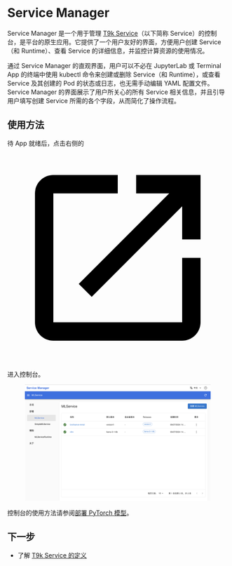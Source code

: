 # Service Manager

Service Manager 是一个用于管理 [T9k Service](../api/t9k-service/index.md)（以下简称 Service）的控制台，是平台的原生应用。它提供了一个用户友好的界面，方便用户创建 Service（和 Runtime）、查看 Service 的详细信息，并监控计算资源的使用情况。

通过 Service Manager 的直观界面，用户可以不必在 JupyterLab 或 Terminal App 的终端中使用 kubectl 命令来创建或删除 Service（和 Runtime），或查看 Service 及其创建的 Pod 的状态或日志，也无需手动编辑 YAML 配置文件。Service Manager 的界面展示了用户所关心的所有 Service 相关信息，并且引导用户填写创建 Service 所需的各个字段，从而简化了操作流程。

## 使用方法

待 App 就绪后，点击右侧的 <span class="twemoji"><svg class="MuiSvgIcon-root MuiSvgIcon-colorPrimary MuiSvgIcon-fontSizeMedium css-jxtyyz" focusable="false" aria-hidden="true" viewBox="0 0 24 24" data-testid="OpenInNewIcon"><path d="M19 19H5V5h7V3H5c-1.11 0-2 .9-2 2v14c0 1.1.89 2 2 2h14c1.1 0 2-.9 2-2v-7h-2zM14 3v2h3.59l-9.83 9.83 1.41 1.41L19 6.41V10h2V3z"></path></svg></span> 进入控制台。

<figure class="screenshot">
  <img alt="ui" src="../assets/app/service-manager/ui.png" />
</figure>

控制台的使用方法请参阅[部署 PyTorch 模型](../guide/deploy-model/deploy-pytorch.md)。

<!-- ### 总览

在左侧导航菜单点击**总览**，上方有**事件**和**配额**两个标签页 -->

## 下一步

* 了解 [T9k Service 的定义](../api/t9k-service/index.md)
